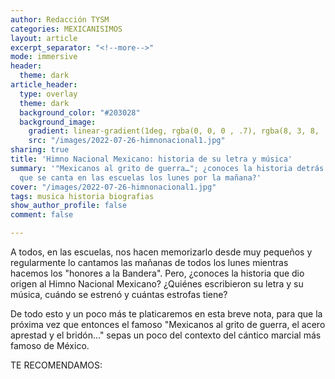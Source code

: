 ```yaml
---
author: Redacción TYSM
categories: MEXICANISIMOS
layout: article
excerpt_separator: "<!--more-->"
mode: immersive
header:
  theme: dark
article_header:
  type: overlay
  theme: dark
  background_color: "#203028"
  background_image:
    gradient: linear-gradient(1deg, rgba(0, 0, 0 , .7), rgba(8, 3, 8, .9))
    src: "/images/2022-07-26-himnonacional1.jpg"
sharing: true
title: 'Himno Nacional Mexicano: historia de su letra y música'
summary: '"Mexicanos al grito de guerra…"; ¿conoces la historia detrás del Himno Nacional
  que se canta en las escuelas los lunes por la mañana?'
cover: "/images/2022-07-26-himnonacional1.jpg"
tags: musica historia biografias
show_author_profile: false
comment: false

---
```

A todos, en las escuelas, nos hacen memorizarlo desde muy pequeños y regularmente lo cantamos las mañanas de todos los lunes mientras hacemos los "honores a la Bandera". Pero, ¿conoces la historia que dio origen al Himno Nacional Mexicano? ¿Quiénes escribieron su letra y su música, cuándo se estrenó y cuántas estrofas tiene?

De todo esto y un poco más te platicaremos en esta breve nota, para que la próxima vez que entonces el famoso "Mexicanos al grito de guerra, el acero aprestad y el bridón…" sepas un poco del contexto del cántico marcial más famoso de México.

TE RECOMENDAMOS: